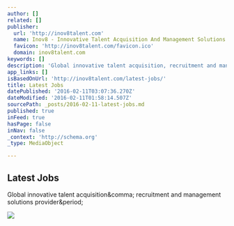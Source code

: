 ```yaml
---
author: []
related: []
publisher:
  url: 'http://inov8talent.com'
  name: Inov8 - Innovative Talent Acquisition And Management Solutions
  favicon: 'http://inov8talent.com/favicon.ico'
  domain: inov8talent.com
keywords: []
description: 'Global innovative talent acquisition, recruitment and management solutions provider.'
app_links: []
isBasedOnUrl: 'http://inov8talent.com/latest-jobs/'
title: Latest Jobs
datePublished: '2016-02-11T03:07:36.270Z'
dateModified: '2016-02-11T01:58:14.507Z'
sourcePath: _posts/2016-02-11-latest-jobs.md
published: true
inFeed: true
hasPage: false
inNav: false
_context: 'http://schema.org'
_type: MediaObject

---
```

<article style=""><h1>Latest Jobs</h1><p>Global innovative talent acquisition&amp;comma; recruitment and management solutions provider&amp;period;</p><img src="http://static1.squarespace.com/static/56327b25e4b04afbbe91bd86/t/563ba727e4b0c51a8b882683/1449165672464/?format=1000w" /></article>